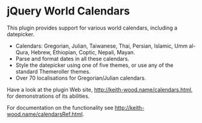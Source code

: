jQuery World Calendars
======================

This plugin provides support for various world calendars, including a datepicker.

* Calendars: Gregorian, Julian, Taiwanese, Thai, Persian, Islamic, Umm al-Qura, Hebrew, Ethiopian, Coptic, Nepali, Mayan.
* Parse and format dates in all these calendars.
* Style the datepicker using one of five themes, or use any of the standard Themeroller themes.
* Over 70 localisations for Gregorian/Julian calendars.

Have a look at the plugin Web site, http://keith-wood.name/calendars.html, for demonstrations of its abilities.

For documentation on the functionality see http://keith-wood.name/calendarsRef.html.
